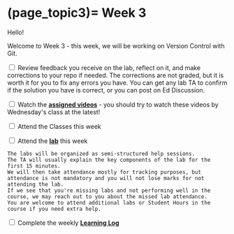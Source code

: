 (page_topic3)=
Week 3
=======================

Hello!

Welcome to Week 3 - this week, we will be working on Version Control with Git.

<label><input type="checkbox" id="week03_task1" class="box"> Review feedback you receive on the lab, reflect on it, and make corrections to your repo if needed. The corrections are not graded, but it is worth it for you to fix any errors you have. You can get any lab TA to confirm if the solution you have is correct, or you can post on Ed Discussion. </input></label>

<label><input type="checkbox" id="week03_task4" class="box"> Watch the **[assigned videos](./videos.md)** - you should try to watch these videos by Wednesday's class at the latest!</input></label>

<label><input type="checkbox" id="week03_task2" class="box"> Attend the Classes this week </input></label>

<label><input type="checkbox" id="week03_task3" class="box"> Attend the **[lab](./lab/README.md)** this week</input></label>

```{tip}
The labs will be organized as semi-structured help sessions.
The TA will usually explain the key components of the lab for the first 15 minutes.
We will then take attendance mostly for tracking purposes, but attendance is not mandatory and you will not lose marks for not attending the lab.
If we see that you're missing labs and not performing well in the course, we may reach out to you about the missed lab attendance.
You are welcome to attend additional labs or Student Hours in the course if you need extra help.
```

<label><input type="checkbox" id="week03_task6" class="box"> Complete the weekly **[Learning Log](./log.md)**</input></label>